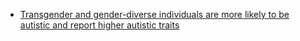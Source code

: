 - [Transgender and gender-diverse individuals are more likely to be autistic and report higher autistic traits](https://www.cam.ac.uk/research/news/transgender-and-gender-diverse-individuals-are-more-likely-to-be-autistic-and-report-higher-autistic?form=MG0AV3)